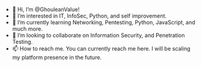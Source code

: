 - 👋 Hi, I’m @GhouleanValue! 
- 👀 I’m interested in IT, InfoSec, Python, and self improvement.
- 🌱 I’m currently learning Networking, Pentesting, Python, JavaScript, and much more.
- 💞️ I’m looking to collaborate on Information Security, and Penetration Testing. 
- 📫 How to reach me. You can currently reach me here. I will be scaling my platform presence in the future. 

<!---
GhouleanValue/GhouleanValue is a ✨ special ✨ repository because its `README.md` (this file) appears on your GitHub profile.
You can click the Preview link to take a look at your changes.
--->
